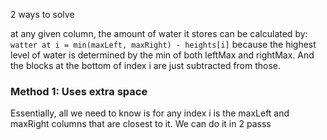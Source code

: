 2 ways to solve

at any given column, the amount of water it stores can be calculated by:
`watter at i = min(maxLeft, maxRight) - heights[i]`
because the highest level of water is determined by the min of both leftMax and rightMax. And the blocks at the bottom of index i are just subtracted from those.
### Method 1: Uses extra space

Essentially, all we need to know is for any index i is the maxLeft and maxRight columns that are closest to it. We can do it in 2 passs